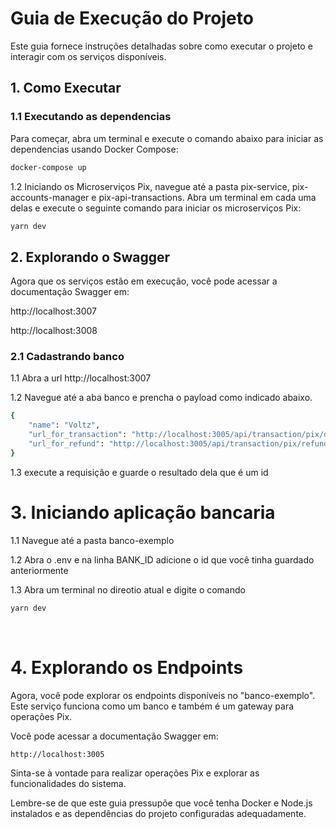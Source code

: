 # Guia de Execução do Projeto

Este guia fornece instruções detalhadas sobre como executar o projeto e interagir com os serviços disponíveis.

## 1. Como Executar

### 1.1 Executando as dependencias

Para começar, abra um terminal e execute o comando abaixo para iniciar as dependencias usando Docker Compose:

```bash
docker-compose up
```

1.2 Iniciando os Microserviços Pix, navegue até a pasta pix-service, pix-accounts-manager e pix-api-transactions. Abra um terminal em cada uma delas e execute o seguinte comando para iniciar os microserviços Pix:


```bash
yarn dev
```

## 2. Explorando o Swagger
Agora que os serviços estão em execução, você pode acessar a documentação Swagger em:

http://localhost:3007

http://localhost:3008

### 2.1 Cadastrando banco
1.1 Abra a url http://localhost:3007

1.2 Navegue até a aba banco e prencha o payload como indicado abaixo.
```bash
{
    "name": "Voltz",
    "url_for_transaction": "http://localhost:3005/api/transaction/pix/deposit",
    "url_for_refund": "http://localhost:3005/api/transaction/pix/refund"
}
```
1.3 execute a requisição e guarde o resultado dela que é um id

# 3. Iniciando aplicação bancaria

1.1 Navegue até a pasta banco-exemplo

1.2 Abra o .env e na linha BANK_ID adicione o id que você tinha guardado anteriormente

1.3 Abra um terminal no direotio atual e digite o comando

```bash
yarn dev
```
</br>

# 4. Explorando os Endpoints
Agora, você pode explorar os endpoints disponíveis no "banco-exemplo". Este serviço funciona como um banco e também é um gateway para operações Pix.

Você pode acessar a documentação Swagger em:

```bash
http://localhost:3005
```

Sinta-se à vontade para realizar operações Pix e explorar as funcionalidades do sistema.

Lembre-se de que este guia pressupõe que você tenha Docker e Node.js instalados e as dependências do projeto configuradas adequadamente.





